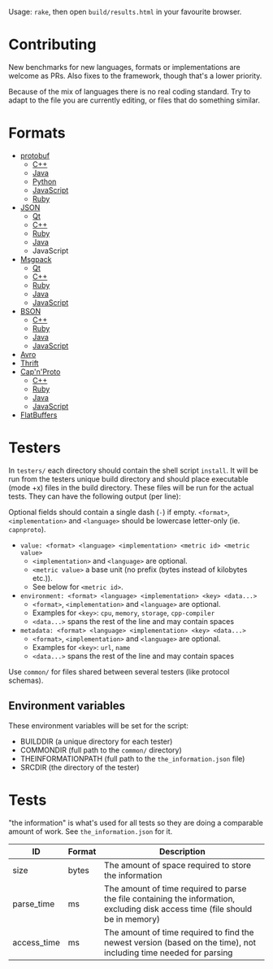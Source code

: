 Usage: `rake`, then open `build/results.html` in your favourite browser.

# Contributing

New benchmarks for new languages, formats or implementations are welcome as PRs. Also fixes to the framework, though that's a lower priority.

Because of the mix of languages there is no real coding standard. Try to adapt to the file you are currently editing, or files that do something similar.

# Formats

* [protobuf](https://github.com/google/protobuf)
  * [C++](https://developers.google.com/protocol-buffers/docs/cpptutorial)
  * [Java](https://developers.google.com/protocol-buffers/docs/javatutorial)
  * [Python](https://developers.google.com/protocol-buffers/docs/pythontutorial)
  * [JavaScript](https://github.com/dcodeIO/ProtoBuf.js)
  * [Ruby](https://github.com/protobuf-ruby/beefcake)
* [JSON](http://json.org/)
  * [Qt](http://doc.qt.io/qt-5/json.html)
  * [C++](https://github.com/miloyip/rapidjson)
  * [Ruby](https://github.com/ohler55/oj)
  * [Java](https://github.com/google/gson)
  * JavaScript
* [Msgpack](http://msgpack.org/)
  * [Qt](https://github.com/romixlab/qmsgpack)
  * [C++](https://github.com/msgpack/msgpack-c)
  * [Ruby](https://github.com/msgpack/msgpack-ruby)
  * [Java](https://github.com/msgpack/msgpack-java)
  * [JavaScript](https://github.com/msgpack/msgpack-javascript)
* [BSON](http://bsonspec.org/)
  * [C++](https://github.com/dwight/bson-cxx)
  * [Ruby](https://rubygems.org/gems/bson_ext)
  * [Java](https://github.com/kohanyirobert/ebson)
  * [JavaScript](https://github.com/mongodb/js-bson)
* [Avro](http://avro.apache.org/)
* [Thrift](http://thrift.apache.org/)
* [Cap'n'Proto](https://capnproto.org/)
  * [C++](https://capnproto.org/cxx.html)
  * [Ruby](https://github.com/cstrahan/capnp-ruby)
  * [Java](https://github.com/dwrensha/capnproto-java/)
  * [JavaScript](https://github.com/capnp-js/serialization)
* [FlatBuffers](http://google.github.io/flatbuffers/)

# Testers

In `testers/` each directory should contain the shell script `install`. It will be run from the testers unique build directory and should place executable (mode +x) files in the build directory. These files will be run for the actual tests. They can have the following output (per line):

Optional fields should contain a single dash (`-`) if empty. `<format>`, `<implementation>` and `<language>` should be lowercase letter-only (ie. `capnproto`).

* `value: <format> <language> <implementation> <metric id> <metric value>`
  * `<implementation>` and `<language>` are optional.
  * `<metric value>` a base unit (no prefix (bytes instead of kilobytes etc.)).
  * See below for `<metric id>`.
* `environment: <format> <language> <implementation> <key> <data...>`
  * `<format>`, `<implementation>` and `<language>` are optional.
  * Examples for `<key>`: `cpu`, `memory`, `storage`, `cpp-compiler`
  * `<data...>` spans the rest of the line and may contain spaces
* `metadata: <format> <language> <implementation> <key> <data...>`
  * `<format>`, `<implementation>` and `<language>` are optional.
  * Examples for `<key>`: `url`, `name`
  * `<data...>` spans the rest of the line and may contain spaces

Use `common/` for files shared between several testers (like protocol schemas).

## Environment variables

These environment variables will be set for the script:

* BUILDDIR (a unique directory for each tester)
* COMMONDIR (full path to the `common/` directory)
* THEINFORMATIONPATH (full path to the `the_information.json` file)
* SRCDIR (the directory of the tester)

# Tests

"the information" is what's used for all tests so they are doing a comparable amount of work. See `the_information.json` for it.

| ID | Format | Description |
| -- | ------ | ----------- |
| size | bytes | The amount of space required to store the information |
| parse_time | ms | The amount of time required to parse the file containing the information, excluding disk access time (file should be in memory) |
| access_time | ms | The amount of time required to find the newest version (based on the time), not including time needed for parsing |
